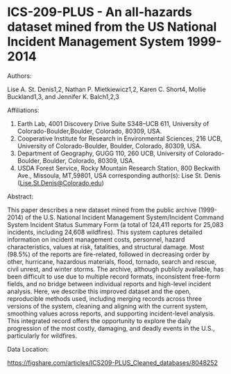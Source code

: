 # ICS-209-PLUS - An all-hazards dataset mined from the US National Incident Management System 1999-2014

Authors:

Lise A. St. Denis1,2, Nathan P. Mietkiewicz1,2, Karen C. Short4, Mollie Buckland1,3, and Jennifer K. Balch1,2,3

Affiliations:

1. Earth Lab, 4001 Discovery Drive Suite S348–UCB 611, University of Colorado-Boulder,Boulder, Colorado, 80309, USA. 
2. Cooperative Institute for Research in Environmental Sciences, 216 UCB, University of Colorado-Boulder, Boulder, Colorado, 80309, USA.
3. Department of Geography, GUGG 110, 260 UCB, University of Colorado-Boulder, Boulder, Colorado, 80309, USA.
4. USDA Forest Service, Rocky Mountain Research Station, 800 Beckwith Ave., Missoula, MT,59801, USA
corresponding author(s): Lise St. Denis (Lise.St.Denis@Colorado.edu) 

Abstract:

This paper describes a new dataset mined from the public archive (1999-2014) of the U.S. National Incident Management System/Incident Command System Incident Status Summary Form (a total of 124,411 reports for 25,083 incidents, including 24,608 wildfires). This system captures detailed information on incident management costs, personnel, hazard characteristics, values at risk, fatalities, and structural damage. Most (98.5%) of the reports are fire-related, followed in decreasing order by other, hurricane, hazardous materials, flood, tornado, search and rescue, civil unrest, and winter storms. The archive, although publicly available, has been difficult to use due to multiple record formats, inconsistent free-form fields, and no bridge between individual reports and high-level incident analysis. Here, we describe this improved dataset and the open, reproducible methods used, including merging records across three versions of the system, cleaning and aligning with the current system, smoothing values across reports, and supporting incident-level analysis. This integrated record offers the opportunity to explore the daily progression of the most costly, damaging, and deadly events in the U.S., particularly for wildfires. 

Data Location:

https://figshare.com/articles/ICS209-PLUS_Cleaned_databases/8048252

